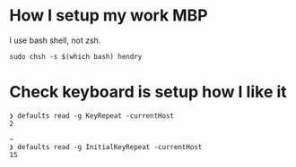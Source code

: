 # How I setup my work MBP

I use bash shell, not zsh.

    sudo chsh -s $(which bash) hendry


# Check keyboard is setup how I like it

	❯ defaults read -g KeyRepeat -currentHost
	2

	~
	❯ defaults read -g InitialKeyRepeat -currentHost
	15
